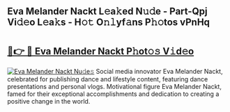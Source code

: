 ## Eva Melander Nackt L𝚎a𝚔ed N𝚞𝚍e - Part-Qpj Vi𝚍𝚎o L𝚎a𝚔s - H𝚘𝚝 O𝚗𝚕yf𝚊ns P𝚑𝚘tos vPnHq

# <h2><a href="http://kfaya0b.oniu.top/?m=Eva+Melander+Nackt">🔗👉 🔴 Eva Melander Nackt P𝚑ot𝚘𝚜 V𝚒d𝚎o</a></h2>

[![Eva Melander Nackt Nu𝚍e𝚜](https://i.imgur.com/0qMVB7G.gif)](http://kfaya0b.oniu.top/?m=Eva+Melander+Nackt)
Social media innovator Eva Melander Nackt, celebrated for publishing dance and lifestyle content, featuring dance presentations and personal vlogs. Motivational figure Eva Melander Nackt, famed for their exceptional accomplishments and dedication to creating a positive change in the world.  
